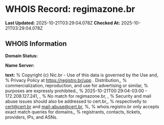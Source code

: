 # WHOIS Record: regimazone.br

**Last Updated:** 2025-10-21T03:29:04.078Z
**Checked At:** 2025-10-21T03:29:04.078Z

## WHOIS Information

**Domain Status:** 

**Name Server:** 

**text:** % Copyright (c) Nic.br - Use of this data is governed by the Use and, % Privacy Policy at https://registro.br/upp . Distribution,, % commercialization, reproduction, and use for advertising or similar, % purposes are expressly prohibited., % 2025-10-21T00:29:04-03:00 - 172.208.127.241, , % No match for regimazone.br, , % Security and mail abuse issues should also be addressed to cert.br,, % respectivelly to cert@cert.br and mail-abuse@cert.br, %, % whois.registro.br only accepts exact match queries for domains,, % registrants, contacts, tickets, providers, IPs, and ASNs.

